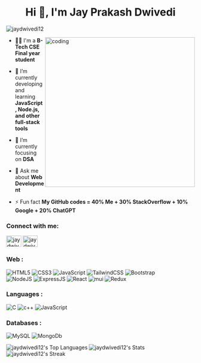 <h1 align="center">Hi 👋, I'm Jay Prakash Dwivedi</h1>
<p align="left"> <img src="https://komarev.com/ghpvc/?username=jaydwivedi12&label=Profile%20views&color=0e75b6&style=flat" alt="jaydwivedi12" /> </p>

<img align="right" alt="coding" width="400" src="https://media.tenor.com/-SV9TjUGabMAAAAC/hacker-python.gif">

- 👨‍💻 I'm a **B-Tech CSE Final year student**

- 🌱 I’m currently developing and learning **JavaScript, Node.js, and other full-stack tools**

- 🔭 I’m currently focusing on **DSA**

- 💬 Ask me about **Web Development**

- ⚡ Fun fact **My GitHub codes = 40% Me + 30% StackOverflow + 10% Google + 20% ChatGPT**

<h3 align="left">Connect with me:</h3>
<p align="left">
<a href="https://linkedin.com/in/jaydwivedi12" target="blank"><img align="center" src="https://raw.githubusercontent.com/rahuldkjain/github-profile-readme-generator/master/src/images/icons/Social/linked-in-alt.svg" alt="jaydwivedi12" height="30" width="40" /></a>
<a href="https://www.leetcode.com/jaydwivedi12" target="blank"><img align="center" src="https://raw.githubusercontent.com/rahuldkjain/github-profile-readme-generator/master/src/images/icons/Social/leet-code.svg" alt="jaydwivedi12" height="30" width="40" /></a>
</p>

<h3 align="left">Web :</h3>
<div align="left">
<img alt="HTML5" src="https://img.shields.io/badge/html5-%23E34F26.svg?style=for-the-badge&logo=html5&logoColor=white"/>
<img alt="CSS3" src="https://img.shields.io/badge/css3-%231572B6.svg?style=for-the-badge&logo=css3&logoColor=white"/> 
<img alt="JavaScript" src="https://img.shields.io/badge/javascript-%23323330.svg?style=for-the-badge&logo=javascript&logoColor=%23F7DF1E"/> 
<img alt="TailwindCSS" src="https://img.shields.io/badge/Tailwind_CSS-38B2AC?style=for-the-badge&logo=tailwind-css&logoColor=white"/>
<img alt="Bootstrap" src="https://img.shields.io/badge/bootstrap-%23563D7C.svg?style=for-the-badge&logo=bootstrap&logoColor=white"/>

<br>
<img alt="NodeJS" src="https://img.shields.io/badge/node.js-%2343853D.svg?style=for-the-badge&logo=node-dot-js&logoColor=white"/>
<img alt="ExpressJS" src="https://img.shields.io/badge/Express.js-000000?style=for-the-badge&logo=express&logoColor=white"/>
<img alt="React" src="https://img.shields.io/badge/react-%2320232a.svg?style=for-the-badge&logo=react&logoColor=%2361DAFB"/>
<img alt="mui" src="https://img.shields.io/badge/Material%20UI-007FFF?style=for-the-badge&logo=mui&logoColor=white"/>
<img alt="Redux" src="https://img.shields.io/badge/Redux-593D88?style=for-the-badge&logo=redux&logoColor=white"/>
</div>

<h3 align="left">Languages :</h3>
  <img alt="C" src="https://img.shields.io/badge/c-%2300599C.svg?style=for-the-badge&logo=c&logoColor=white"/>
  <img alt="c++" src="https://img.shields.io/badge/C%2B%2B-00599C?style=for-the-badge&logo=c%2B%2B&logoColor=white"/>
   <img alt="JavaScript" src="https://img.shields.io/badge/javascript-%23323330.svg?style=for-the-badge&logo=javascript&logoColor=%23F7DF1E"/> 
  </div>

  
  <h3 align="left">Databases :</h3>
<div align="left">
  <img alt="MySQL" src="https://img.shields.io/badge/mysql-%2300f.svg?style=for-the-badge&logo=mysql&logoColor=white"/>
    <img alt="MongoDb" src="https://img.shields.io/badge/MongoDB-%234ea94b.svg?style=for-the-badge&logo=mongodb&logoColor=white"/>
    </div>
    
![jaydwivedi12's Top Languages](https://github-readme-stats.vercel.app/api/top-langs/?username=jaydwivedi12&theme=vue-dark&show_icons=true&hide_border=true&layout=compact)
![jaydwivedi12's Stats](https://github-readme-stats.vercel.app/api?username=jaydwivedi12&theme=vue-dark&show_icons=true&hide_border=true&count_private=true)
![jaydwivedi12's Streak](https://github-readme-streak-stats.herokuapp.com/?user=jaydwivedi12&theme=vue-dark&hide_border=true)
